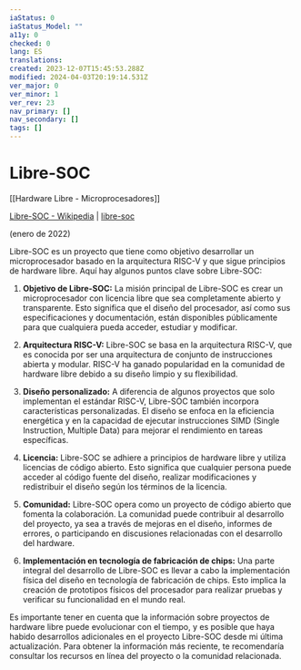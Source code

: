 ```yaml
---
iaStatus: 0
iaStatus_Model: ""
a11y: 0
checked: 0
lang: ES
translations: 
created: 2023-12-07T15:45:53.288Z
modified: 2024-04-03T20:19:14.531Z
ver_major: 0
ver_minor: 1
ver_rev: 23
nav_primary: []
nav_secondary: []
tags: []
---
```

# Libre-SOC

[[Hardware Libre - Microprocesadores]]

[Libre-SOC - Wikipedia](https://en.wikipedia.org/wiki/Libre-SOC) | [libre-soc](https://libre-soc.org/)

(enero de 2022)

Libre-SOC es un proyecto que tiene como objetivo desarrollar un microprocesador basado en la arquitectura RISC-V y que sigue principios de hardware libre. Aquí hay algunos puntos clave sobre Libre-SOC:

1. **Objetivo de Libre-SOC:** La misión principal de Libre-SOC es crear un microprocesador con licencia libre que sea completamente abierto y transparente. Esto significa que el diseño del procesador, así como sus especificaciones y documentación, están disponibles públicamente para que cualquiera pueda acceder, estudiar y modificar.
    
2. **Arquitectura RISC-V:** Libre-SOC se basa en la arquitectura RISC-V, que es conocida por ser una arquitectura de conjunto de instrucciones abierta y modular. RISC-V ha ganado popularidad en la comunidad de hardware libre debido a su diseño limpio y su flexibilidad.
    
3. **Diseño personalizado:** A diferencia de algunos proyectos que solo implementan el estándar RISC-V, Libre-SOC también incorpora características personalizadas. El diseño se enfoca en la eficiencia energética y en la capacidad de ejecutar instrucciones SIMD (Single Instruction, Multiple Data) para mejorar el rendimiento en tareas específicas.
    
4. **Licencia:** Libre-SOC se adhiere a principios de hardware libre y utiliza licencias de código abierto. Esto significa que cualquier persona puede acceder al código fuente del diseño, realizar modificaciones y redistribuir el diseño según los términos de la licencia.
    
5. **Comunidad:** Libre-SOC opera como un proyecto de código abierto que fomenta la colaboración. La comunidad puede contribuir al desarrollo del proyecto, ya sea a través de mejoras en el diseño, informes de errores, o participando en discusiones relacionadas con el desarrollo del hardware.
    
6. **Implementación en tecnología de fabricación de chips:** Una parte integral del desarrollo de Libre-SOC es llevar a cabo la implementación física del diseño en tecnología de fabricación de chips. Esto implica la creación de prototipos físicos del procesador para realizar pruebas y verificar su funcionalidad en el mundo real.
    

Es importante tener en cuenta que la información sobre proyectos de hardware libre puede evolucionar con el tiempo, y es posible que haya habido desarrollos adicionales en el proyecto Libre-SOC desde mi última actualización. Para obtener la información más reciente, te recomendaría consultar los recursos en línea del proyecto o la comunidad relacionada.